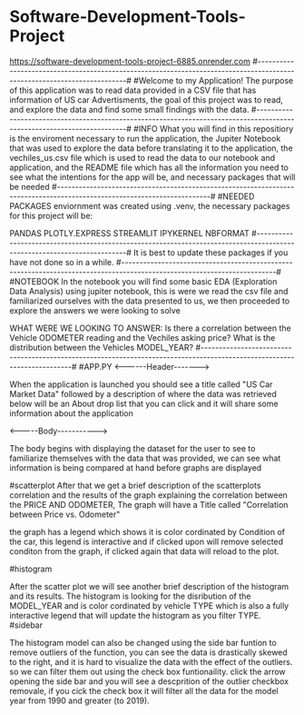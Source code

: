 # Software-Development-Tools-Project
https://software-development-tools-project-6885.onrender.com
#------------------------------------------------------------------------------------------------------------------------#
#Welcome to my Application!
The purpose of this application was to read data provided in a CSV file that has information of US car Advertisments,
the goal of this project was to read, and explore the data and find some small findings with the data.
#------------------------------------------------------------------------------------------------------------------------#
#INFO 
What you will find in this repositiory is the enviroment necessary to run the application, the Jupiter Notebook that was used to explore the data before translating it to the application, the vechiles_us.csv file which is used to read the data to our notebook and application, and the README file which has all the information you need to see what the intentions for the app will be, and necessary packages that will be needed
#------------------------------------------------------------------------------------------------------------------------#
#NEEDED PACKAGES
enviornment was created using .venv, the necessary packages for this project will be:

PANDAS 
PLOTLY.EXPRESS
STREAMLIT
IPYKERNEL
NBFORMAT
#------------------------------------------------------------------------------------------------------------------------#
It is  best to update these packages if you have not done so in a while.
#------------------------------------------------------------------------------------------------------------------------#
#NOTEBOOK
In the notebook you will find some basic EDA (Exploration Data Analysis) using jupiter notebook, this is were we read the csv file and familiarized ourselves with the data presented to us, we then proceeded to explore the answers we were looking to solve

WHAT WERE WE LOOKING TO ANSWER:
Is there a correlation between the Vehicle ODOMETER reading and the Vechiles asking price?
What is the distribution between the Vehicles MODEL_YEAR?
#------------------------------------------------------------------------------------------------------------------------#
#APP.PY
<------Header------->

When the application is launched you should see a title called "US Car Market Data"
followed by a description of where the data was retrieved
below will be an About drop list that you can click and it will share some information about the application

<-----Body----------->

The body begins with displaying the dataset for the user to see to familiarize themselves with the data that was provided, we can see what information is being compared at hand before graphs are displayed

#scatterplot
After that we get a brief description of the scatterplots correlation and the results of the graph explaining the correlation between the PRICE AND ODOMETER, The graph will have a Title called "Correlation between Price vs. Odometer"

the graph has a legend which shows it is color cordinated by Condition of the car, this legend is interactive and if clicked upon will remove selected conditon from the graph, if clicked again that data will reload to the plot.

#histogram

After the scatter plot we will see another brief description of the histogram and its results. The histogram is looking for the disribution of the MODEL_YEAR and is color cordinated by vehicle TYPE which is also a fully interactive legend that will update the histogram as you filter TYPE.
#sidebar

The histogram model can also be changed using the side bar funtion to remove outliers of the function, you can see the data is drastically skewed to the right, and it is hard to visualize the data with the effect of the outliers. so we can filter them out using the check box funtionaility. click the arrow opening the side bar and you will see a descprition of the outlier checkbox removale, if you cick the check box it will filter all the data for the model year from 1990 and greater (to 2019).




